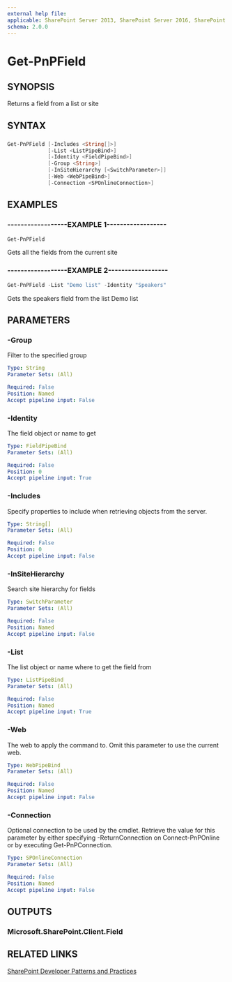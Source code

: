 ```yaml
---
external help file:
applicable: SharePoint Server 2013, SharePoint Server 2016, SharePoint Server 2019, SharePoint Online
schema: 2.0.0
---
```

# Get-PnPField

## SYNOPSIS
Returns a field from a list or site

## SYNTAX 

### 
```powershell
Get-PnPField [-Includes <String[]>]
             [-List <ListPipeBind>]
             [-Identity <FieldPipeBind>]
             [-Group <String>]
             [-InSiteHierarchy [<SwitchParameter>]]
             [-Web <WebPipeBind>]
             [-Connection <SPOnlineConnection>]
```

## EXAMPLES

### ------------------EXAMPLE 1------------------
```powershell
Get-PnPField
```

Gets all the fields from the current site

### ------------------EXAMPLE 2------------------
```powershell
Get-PnPField -List "Demo list" -Identity "Speakers"
```

Gets the speakers field from the list Demo list

## PARAMETERS

### -Group
Filter to the specified group

```yaml
Type: String
Parameter Sets: (All)

Required: False
Position: Named
Accept pipeline input: False
```

### -Identity
The field object or name to get

```yaml
Type: FieldPipeBind
Parameter Sets: (All)

Required: False
Position: 0
Accept pipeline input: True
```

### -Includes
Specify properties to include when retrieving objects from the server.

```yaml
Type: String[]
Parameter Sets: (All)

Required: False
Position: 0
Accept pipeline input: False
```

### -InSiteHierarchy
Search site hierarchy for fields

```yaml
Type: SwitchParameter
Parameter Sets: (All)

Required: False
Position: Named
Accept pipeline input: False
```

### -List
The list object or name where to get the field from

```yaml
Type: ListPipeBind
Parameter Sets: (All)

Required: False
Position: Named
Accept pipeline input: True
```

### -Web
The web to apply the command to. Omit this parameter to use the current web.

```yaml
Type: WebPipeBind
Parameter Sets: (All)

Required: False
Position: Named
Accept pipeline input: False
```

### -Connection
Optional connection to be used by the cmdlet. Retrieve the value for this parameter by either specifying -ReturnConnection on Connect-PnPOnline or by executing Get-PnPConnection.

```yaml
Type: SPOnlineConnection
Parameter Sets: (All)

Required: False
Position: Named
Accept pipeline input: False
```

## OUTPUTS

### Microsoft.SharePoint.Client.Field

## RELATED LINKS

[SharePoint Developer Patterns and Practices](http://aka.ms/sppnp)
